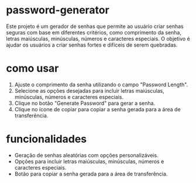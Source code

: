# password-generator

Este projeto é um gerador de senhas que permite ao usuário criar senhas seguras com base em diferentes critérios, como comprimento da senha, letras maiúsculas, minúsculas, números e caracteres especiais. O objetivo é ajudar os usuários a criar senhas fortes e difíceis de serem quebradas.

# como usar

1. Ajuste o comprimento da senha utilizando o campo "Password Length".
2. Selecione as opções desejadas para incluir letras maiúsculas, minúsculas, números e caracteres especiais.
3. Clique no botão "Generate Password" para gerar a senha.
4. Clique no ícone de copiar para copiar a senha gerada para a área de transferência.

# funcionalidades

- Geração de senhas aleatórias com opções personalizáveis.
- Opções para incluir letras maiúsculas, minúsculas, números e caracteres especiais.
- Botão para copiar a senha gerada para a área de transferência.

